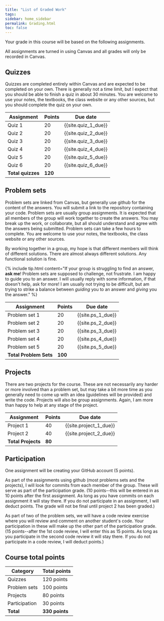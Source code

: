 ```yaml
---
title: "List of Graded Work"
tags:
sidebar: home_sidebar
permalink: Grading.html
toc: false
---
```


Your grade in this course will be based on the following assignments.

All assignments are turned in using Canvas and all grades will only be recorded in Canvas.

## Quizzes

Quizzes are completed entirely within Canvas and are expected to be completed on your own. There is generally not a time limit, but I expect that you should be able to finish a quiz in about 30 minutes. You are welcome to use your notes, the textbooks, the class website or any other sources, but you should complete the quiz on your own.

Assignment  | Points | Due date
------------|--------|---------
Quiz 1      | 20     | {{site.quiz_1_due}}
Quiz 2      | 20     | {{site.quiz_2_due}}
Quiz 3      | 20     | {{site.quiz_3_due}}
Quiz 4      | 20     | {{site.quiz_4_due}}
Quiz 5      | 20     | {{site.quiz_5_due}}
Quiz 6      | 20     | {{site.quiz_6_due}}
**Total quizzes** | **120**

## Problem sets

Problem sets are linked from Canvas, but generally use github for the content of the answers. You will submit a link to the repository containing your code. Problem sets are usually group assignments. It is expected that all members of the group will work together to create the answers. You may break up the work, or collaborate, but all should understand and agree with the answers being submitted. Problem sets can take a few hours to complete. You are welcome to use your notes, the textbooks, the class website or any other sources.

By working together in a group, my hope is that different members will think of different solutions. There are almost always different solutions. Any functional solution is fine.

{% include tip.html content="If your group is struggling to find an answer, **ask me**! Problem sets are supposed to challenge, not frustrate. I am happy to guide you to an answer. I will usually reply with some information, if that doesn't help, ask for more! I am usually not trying to be difficult, but am trying to strike a balance between *guiding* you to an answer and *giving* you the answer." %}

Assignment  | Points | Due date
------------|--------|---------
Problem set 1 | 20   | {{site.ps_1_due}}
Problem set 2 | 20   | {{site.ps_2_due}}
Problem set 3 | 20   | {{site.ps_3_due}}
Problem set 4 | 20   | {{site.ps_4_due}}
Problem set 5 | 20   | {{site.ps_5_due}}
**Total Problem Sets** | **100**

## Projects

There are two projects for the course. These are not necessarily any harder or more involved than a problem set, but may take a bit more time as you generally need to come up with an idea (guidelines will be provided) and write the code. Projects will also be group assignments. Again, I am more than happy to help at any stage of the project.

Assignment  | Points | Due date
------------|--------|---------
Project 1 | 40   | {{site.project_1_due}}
Project 2 | 40   | {{site.project_2_due}}
**Total Projects** | **80**

## Participation

One assignment will be creating your GitHub account (5 points).

As part of the assignments using github (most problems sets and the projects), I will look for commits from each member of the group. These will serve as part of the participation grade. (10 points--this will be entered in as 10 points after the first assignment. As long as you have commits on each assignment it will stay there. If you do not participate in an assignment, I will deduct points. The grade will not be final until project 2 has been graded.)

As part of two of the problem sets, we will have a code review exercise where you will review and comment on another student's code. Your participation in these will make up the other part of the participation grade. (15 points--after the 1st code review, I will enter this as 15 points. As long as you participate in the second code review it will stay there. If you do not participate in a code review, I will deduct points.)

## Course total points

Category | Total points
---------|-------------
Quizzes  | 120 points
Problem sets | 100 points
Projects | 80 points
Participation | 30 points
**Total** | **330 points**